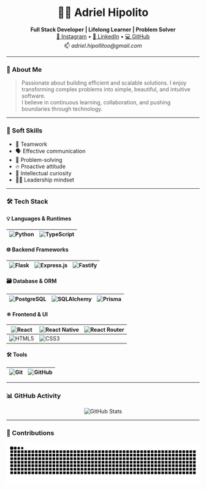 <h1 align="center">👨‍💻 Adriel Hipolito</h1>
<p align="center">
  <b>Full Stack Developer | Lifelong Learner | Problem Solver</b><br>
  <a href="https://www.instagram.com/fx_adrielhipolit0/">📸 Instagram</a> • 
  <a href="https://www.linkedin.com/in/adrielhipolito/">💼 LinkedIn</a> • 
  <a href="https://github.com/adrielhs">💻 GitHub</a><br>
  📫 <i>adriel.hipollitoo@gmail.com</i>
</p>

---

### 🚀 About Me
> Passionate about building efficient and scalable solutions. I enjoy transforming complex problems into simple, beautiful, and intuitive software.  
> I believe in continuous learning, collaboration, and pushing boundaries through technology.

---

### 🧠 Soft Skills
- 🤝 Teamwork  
- 🗣️ Effective communication  
- 🧩 Problem-solving  
- 🔥 Proactive attitude  
- 🧠 Intellectual curiosity  
- 👨‍🏫 Leadership mindset  

---

### 🛠️ Tech Stack

#### 💡 Languages & Runtimes

| ![Python](https://img.shields.io/badge/Python-3776AB?style=for-the-badge&logo=python&logoColor=white) | ![TypeScript](https://img.shields.io/badge/TypeScript-007ACC?style=for-the-badge&logo=typescript&logoColor=white) |
|--|--|

#### 🌐 Backend Frameworks

| ![Flask](https://img.shields.io/badge/Flask-000000?style=for-the-badge&logo=flask&logoColor=white) | ![Express.js](https://img.shields.io/badge/Express.js-404D59?style=for-the-badge) | ![Fastify](https://img.shields.io/badge/Fastify-20232A?style=for-the-badge&logo=fastify&logoColor=white) |
|--|--|--|

#### 🗃️ Database & ORM

| ![PostgreSQL](https://img.shields.io/badge/PostgreSQL-316192?style=for-the-badge&logo=postgresql&logoColor=white) | ![SQLAlchemy](https://img.shields.io/badge/SQLAlchemy-CC0000?style=for-the-badge&logo=sqlalchemy&logoColor=white) | ![Prisma](https://img.shields.io/badge/Prisma-2D3748?style=for-the-badge&logo=prisma&logoColor=white) |
|--|--|--|

#### ⚛️ Frontend & UI

| ![React](https://img.shields.io/badge/React-20232A?style=for-the-badge&logo=react&logoColor=61DAFB) | ![React Native](https://img.shields.io/badge/React_Native-20232A?style=for-the-badge&logo=react&logoColor=61DAFB) | ![React Router](https://img.shields.io/badge/React_Router-CA4245?style=for-the-badge&logo=react-router&logoColor=white) |
|--|--|--|
| ![HTML5](https://img.shields.io/badge/HTML5-E34F26?style=for-the-badge&logo=html5&logoColor=white) | ![CSS3](https://img.shields.io/badge/CSS3-1572B6?style=for-the-badge&logo=css3&logoColor=white) | &nbsp; |

#### 🛠️ Tools

| ![Git](https://img.shields.io/badge/Git-F05032?style=for-the-badge&logo=git&logoColor=white) | ![GitHub](https://img.shields.io/badge/GitHub-181717?style=for-the-badge&logo=github&logoColor=white) |
|--|--|

---

### 📊 GitHub Activity

<p align="center">
  <img src="https://github-readme-stats.vercel.app/api?username=adrielhs&show_icons=true&theme=radical" alt="GitHub Stats">
</p>

---

### 🐍 Contributions

<p align="center">
  <picture>
    <source media="(prefers-color-scheme: dark)" srcset="https://raw.githubusercontent.com/adrielhs/adrielhs/output/github-contribution-grid-snake-dark.svg">
    <source media="(prefers-color-scheme: light)" srcset="https://raw.githubusercontent.com/adrielhs/adrielhs/output/github-contribution-grid-snake.svg">
    <img alt="snake animation" src="https://raw.githubusercontent.com/adrielhs/adrielhs/output/github-contribution-grid-snake.svg">
  </picture>
</p>
